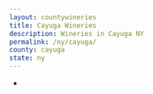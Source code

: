 ```yaml
---
layout: countywineries
title: Cayuga Wineries
description: Wineries in Cayuga NY
permalink: /ny/cayuga/
county: cayuga
state: ny
---
```

-
